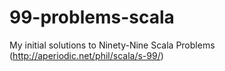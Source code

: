 99-problems-scala
=================

My initial solutions to Ninety-Nine Scala Problems (http://aperiodic.net/phil/scala/s-99/)